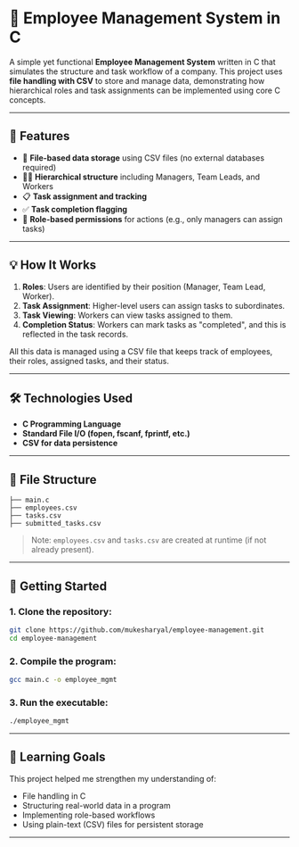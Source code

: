 # 🏢 Employee Management System in C

A simple yet functional **Employee Management System** written in C that simulates the structure and task workflow of a company. This project uses **file handling with CSV** to store and manage data, demonstrating how hierarchical roles and task assignments can be implemented using core C concepts.

---

## 📌 Features

- 📁 **File-based data storage** using CSV files (no external databases required)
- 🧑‍💼 **Hierarchical structure** including Managers, Team Leads, and Workers
- 📋 **Task assignment and tracking**
- ✅ **Task completion flagging**
- 🔐 **Role-based permissions** for actions (e.g., only managers can assign tasks)

---

## 💡 How It Works

1. **Roles**: Users are identified by their position (Manager, Team Lead, Worker).
2. **Task Assignment**: Higher-level users can assign tasks to subordinates.
3. **Task Viewing**: Workers can view tasks assigned to them.
4. **Completion Status**: Workers can mark tasks as "completed", and this is reflected in the task records.

All this data is managed using a CSV file that keeps track of employees, their roles, assigned tasks, and their status.

---

## 🛠️ Technologies Used

- **C Programming Language**
- **Standard File I/O (fopen, fscanf, fprintf, etc.)**
- **CSV for data persistence**

---

## 📂 File Structure

```
├── main.c
├── employees.csv
├── tasks.csv
├── submitted_tasks.csv
```

> Note: `employees.csv` and `tasks.csv` are created at runtime (if not already present).

---

## 🚀 Getting Started

### 1. Clone the repository:
```bash
git clone https://github.com/mukesharyal/employee-management.git
cd employee-management
```

### 2. Compile the program:
```bash
gcc main.c -o employee_mgmt
```

### 3. Run the executable:
```bash
./employee_mgmt
```

---

## 🧠 Learning Goals

This project helped me strengthen my understanding of:

- File handling in C
- Structuring real-world data in a program
- Implementing role-based workflows
- Using plain-text (CSV) files for persistent storage

---
